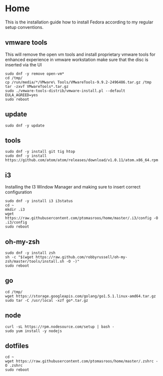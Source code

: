 # Home

This is the installation guide how to install Fedora according to my regular setup conventions.

## vmware tools

This will remove the open vm tools and install proprietary vmware tools for enhanced experience in vmware workstation make sure that the disc is inserted via the UI

```
sudo dnf -y remove open-vm*
cd /tmp/
cp /run/media/*/VMware\ Tools/VMwareTools-9.9.2-2496486.tar.gz /tmp
tar -zxvf VMwareTools*.tar.gz
sudo ./vmware-tools-distrib/vmware-install.pl --default EULA_AGREED=yes
sudo reboot
```

## update

```
sudo dnf -y update
```

## tools

```
sudo dnf -y install git tig htop
sudo dnf -y install https://github.com/atom/atom/releases/download/v1.0.11/atom.x86_64.rpm
```

## i3

Installing the I3 Window Manager and making sure to insert correct configuration

```
sudo dnf -y install i3 i3status
cd ~
mkdir .i3
wget https://raw.githubusercontent.com/ptomasroos/home/master/.i3/config -O .i3/config
sudo reboot
```


## oh-my-zsh
```
sudo dnf -y install zsh
sh -c "$(wget https://raw.github.com/robbyrussell/oh-my-zsh/master/tools/install.sh -O -)"
sudo reboot
```

## go

```
cd /tmp/
wget https://storage.googleapis.com/golang/go1.5.1.linux-amd64.tar.gz
sudo tar -C /usr/local -xzf go*.tar.gz
```

## node

```
curl -sL https://rpm.nodesource.com/setup | bash -
sudo yum install -y nodejs
```

## dotfiles
```
cd ~
wget https://raw.githubusercontent.com/ptomasroos/home/master/.zshrc -O .zshrc
sudo reboot
```
